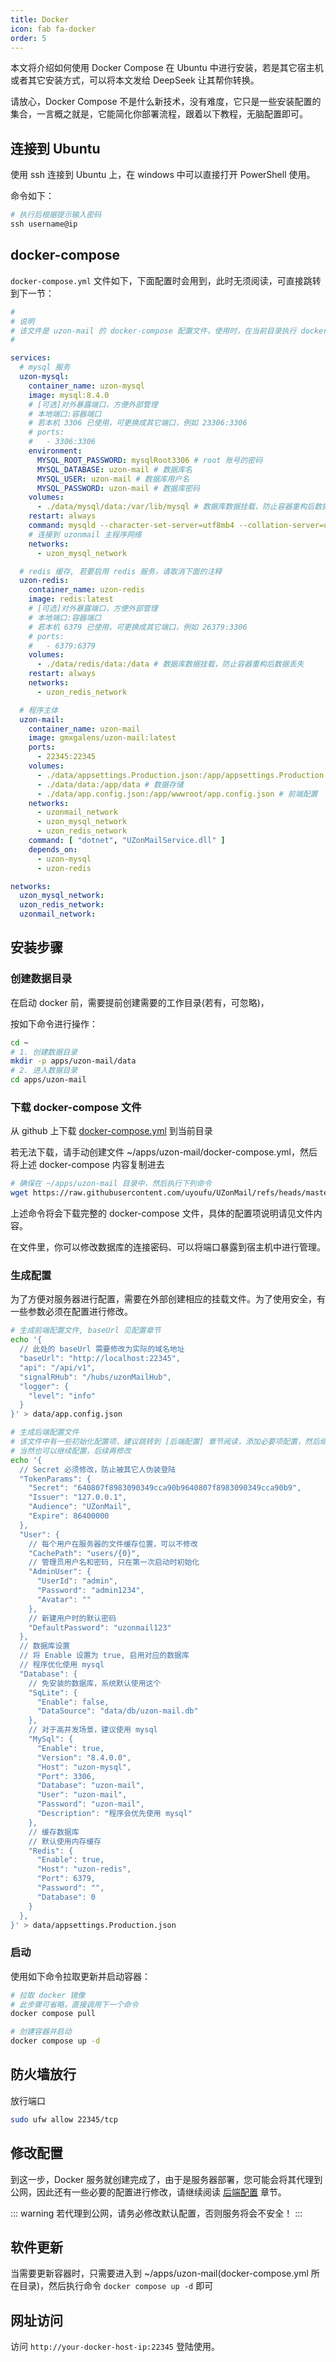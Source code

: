 ```yaml
---
title: Docker
icon: fab fa-docker
order: 5
---
```


本文将介绍如何使用 Docker Compose 在 Ubuntu 中进行安装，若是其它宿主机或者其它安装方式，可以将本文发给 DeepSeek 让其帮你转换。

请放心，Docker Compose 不是什么新技术，没有难度，它只是一些安装配置的集合，一言概之就是，它能简化你部署流程，跟着以下教程，无脑配置即可。

## 连接到 Ubuntu

使用 ssh 连接到 Ubuntu 上，在 windows 中可以直接打开 PowerShell 使用。

命令如下：

``` powershell
# 执行后根据提示输入密码
ssh username@ip
```

## docker-compose

`docker-compose.yml` 文件如下，下面配置时会用到，此时无须阅读，可直接跳转到下一节：

``` yaml
# 
# 说明
# 该文件是 uzon-mail 的 docker-compose 配置文件，使用时，在当前目录执行 docker-compose up -d 命令即可启动程序
#

services:
  # mysql 服务
  uzon-mysql:
    container_name: uzon-mysql
    image: mysql:8.4.0
    # [可选]对外暴露端口，方便外部管理
    # 本地端口:容器端口
    # 若本机 3306 已使用，可更换成其它端口，例如 23306:3306
    # ports:
    #   - 3306:3306
    environment:
      MYSQL_ROOT_PASSWORD: mysqlRoot3306 # root 账号的密码
      MYSQL_DATABASE: uzon-mail # 数据库名
      MYSQL_USER: uzon-mail # 数据库用户名
      MYSQL_PASSWORD: uzon-mail # 数据库密码
    volumes:
      - ./data/mysql/data:/var/lib/mysql # 数据库数据挂载，防止容器重构后数据丢失
    restart: always
    command: mysqld --character-set-server=utf8mb4 --collation-server=utf8mb4_unicode_ci
    # 连接到 uzonmail 主程序网络
    networks:
      - uzon_mysql_network

  # redis 缓存, 若要启用 redis 服务，请取消下面的注释
  uzon-redis:
    container_name: uzon-redis
    image: redis:latest
    # [可选]对外暴露端口，方便外部管理
    # 本地端口:容器端口
    # 若本机 6379 已使用，可更换成其它端口，例如 26379:3306
    # ports:
    #   - 6379:6379
    volumes:
      - ./data/redis/data:/data # 数据库数据挂载，防止容器重构后数据丢失
    restart: always
    networks:
      - uzon_redis_network

  # 程序主体
  uzon-mail:
    container_name: uzon-mail
    image: gmxgalens/uzon-mail:latest
    ports:
      - 22345:22345
    volumes:
      - ./data/appsettings.Production.json:/app/appsettings.Production.json # 生产环境配置
      - ./data/data:/app/data # 数据存储
      - ./data/app.config.json:/app/wwwroot/app.config.json # 前端配置
    networks:
      - uzonmail_network
      - uzon_mysql_network
      - uzon_redis_network
    command: [ "dotnet", "UZonMailService.dll" ]
    depends_on:
      - uzon-mysql
      - uzon-redis

networks:
  uzon_mysql_network:
  uzon_redis_network:
  uzonmail_network:
```

## 安装步骤

### 创建数据目录

在启动 docker 前，需要提前创建需要的工作目录(若有，可忽略)，

按如下命令进行操作：

``` bash
cd ~
# 1. 创建数据目录
mkdir -p apps/uzon-mail/data
# 2. 进入数据目录
cd apps/uzon-mail
```

### 下载 docker-compose 文件

从 github 上下载 [docker-compose.yml](https://raw.githubusercontent.com/uyoufu/UZonMail/refs/heads/master/scripts/docker-compose.yml) 到当前目录

若无法下载，请手动创建文件 ~/apps/uzon-mail/docker-compose.yml，然后将上述 docker-compose 内容复制进去

``` bash
# 确保在 ~/apps/uzon-mail 目录中，然后执行下列命令
wget https://raw.githubusercontent.com/uyoufu/UZonMail/refs/heads/master/scripts/docker-compose.yml
```

上述命令将会下载完整的 docker-compose 文件，具体的配置项说明请见文件内容。

在文件里，你可以修改数据库的连接密码、可以将端口暴露到宿主机中进行管理。

### 生成配置

为了方便对服务器进行配置，需要在外部创建相应的挂载文件。为了使用安全，有一些参数必须在配置进行修改。

``` bash
# 生成前端配置文件, baseUrl 见配置章节
echo '{
  // 此处的 baseUrl 需要修改为实际的域名地址
  "baseUrl": "http://localhost:22345",
  "api": "/api/v1",
  "signalRHub": "/hubs/uzonMailHub",
  "logger": {
    "level": "info"
  }
}' > data/app.config.json

# 生成后端配置文件
# 该文件中有一些初始化配置项，建议跳转到 [后端配置] 章节阅读，添加必要项配置，然后继续
# 当然也可以继续配置，后续再修改
echo '{
  // Secret 必须修改，防止被其它人伪装登陆
  "TokenParams": {
    "Secret": "640807f8983090349cca90b9640807f8983090349cca90b9",
    "Issuer": "127.0.0.1",
    "Audience": "UZonMail",
    "Expire": 86400000
  },
  "User": {
    // 每个用户在服务器的文件缓存位置，可以不修改
    "CachePath": "users/{0}",
    // 管理员用户名和密码, 只在第一次启动时初始化
    "AdminUser": {
      "UserId": "admin",
      "Password": "admin1234",
      "Avatar": ""
    },
    // 新建用户时的默认密码
    "DefaultPassword": "uzonmail123"
  },
  // 数据库设置
  // 将 Enable 设置为 true, 启用对应的数据库
  // 程序优化使用 mysql
  "Database": {
    // 免安装的数据库，系统默认使用这个
    "SqLite": {
      "Enable": false,
      "DataSource": "data/db/uzon-mail.db"
    },
    // 对于高并发场景，建议使用 mysql
    "MySql": {
      "Enable": true,
      "Version": "8.4.0.0",
      "Host": "uzon-mysql",
      "Port": 3306,
      "Database": "uzon-mail",
      "User": "uzon-mail",
      "Password": "uzon-mail",
      "Description": "程序会优先使用 mysql"
    },
    // 缓存数据库
    // 默认使用内存缓存
    "Redis": {
      "Enable": true,
      "Host": "uzon-redis",
      "Port": 6379,
      "Password": "",
      "Database": 0
    }
  },
}' > data/appsettings.Production.json
```

### 启动

使用如下命令拉取更新并启动容器：

``` bash
# 拉取 docker 镜像
# 此步骤可省略，直接调用下一个命令
docker compose pull

# 创建容器并启动
docker compose up -d
```

## 防火墙放行

放行端口

``` bash
sudo ufw allow 22345/tcp
```

## 修改配置

到这一步，Docker 服务就创建完成了，由于是服务器部署，您可能会将其代理到公网，因此还有一些必要的配置进行修改，请继续阅读 [后端配置](/guide/setup/) 章节。

::: warning
若代理到公网，请务必修改默认配置，否则服务将会不安全！
:::

## 软件更新

当需要更新容器时，只需要进入到 ~/apps/uzon-mail(docker-compose.yml 所在目录)，然后执行命令 `docker compose up -d` 即可

## 网址访问

访问 `http://your-docker-host-ip:22345` 登陆使用。
